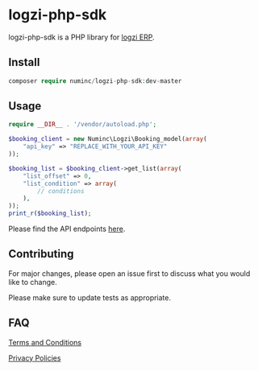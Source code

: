 # logzi-php-sdk

logzi-php-sdk is a PHP library for [logzi ERP](https://www.logzi.com/).


## Install

```php
composer require numinc/logzi-php-sdk:dev-master
```

## Usage

```php
require __DIR__ . '/vendor/autoload.php';

$booking_client = new Numinc\Logzi\Booking_model(array(
	"api_key" => "REPLACE_WITH_YOUR_API_KEY"
));

$booking_list = $booking_client->get_list(array(
	"list_offset" => 0,
	"list_condition" => array(
		// conditions
	),
));
print_r($booking_list);
```

Please find the API endpoints [here](https://www.logzi.com/help-center/dokumentacio).

## Contributing

For major changes, please open an issue first
to discuss what you would like to change.

Please make sure to update tests as appropriate.

## FAQ
[Terms and Conditions](https://www.logzi.com/dokumentum/aszf)

[Privacy Policies](https://www.numinc.com/dokumentum/adatvedelem)
